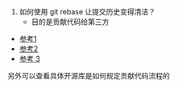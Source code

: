 
1. 如何使用 git rebase 让提交历史变得清洁？
   - 目的是贡献代码给第三方

- [参考1](https://git-scm.com/book/zh/v2/Git-%E5%88%86%E6%94%AF-%E5%8F%98%E5%9F%BA)
- [参考2](https://gist.github.com/zxhfighter/62847a087a2a8031fbdf)
- [参考 3](https://docs.github.com/en/free-pro-team@latest/github/collaborating-with-issues-and-pull-requests)

另外可以查看具体开源库是如何规定贡献代码流程的